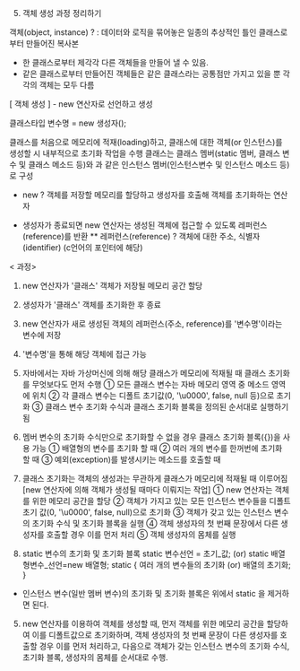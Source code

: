 5. 객체 생성 과정 정리하기

객체(object, instance) ?
: 데이터와 로직을 묶어놓은 일종의 추상적인 틀인 클래스로부터 만들어진 복사본
- 한 클래스로부터 제각각 다른 객체들을 만들어 낼 수 있음.
- 같은 클래스로부터 만들어진 객체들은 같은 클래스라는 공통점만 가지고 있을 뿐
각각의 객체는 모두 다름

[ 객체 생성 ] - new 연산자로 선언하고 생성

클래스타입 변수명 = new 생성자();

클래스를 처음으로 메모리에 적재(loading)하고, 클래스에 대한 객체(or 인스턴스)를 생성할 시 내부적으로 초기화 작업을 수행
클래스는 클래스 멤버(static 멤버, 클래스 변수 및 클래스 메소드 등)와 과 같은 인스턴스 멤버(인스턴스변수 및 인스턴스 메소드 등)로 구성

* new ? 객체를 저장할 메모리를 할당하고 생성자를 호출해 객체를 초기화하는 연산자
- 생성자가 종료되면 new 연산자는 생성된 객체에 접근할 수 있도록 레퍼런스(reference)를 반환
** 레퍼런스(reference) ? 객체에 대한 주소, 식별자(identifier) (c언어의 포인터에 해당)

< 과정> 
1. new 연산자가 '클래스' 객체가 저장될 메모리 공간 할당
2. 생성자가 '클래스' 객체를 초기화한 후 종료
3. new 연산자가 새로 생성된 객체의 레퍼런스(주소, reference)를 '변수명'이라는 변수에 저장
4. '변수명'을 통해 해당 객체에 접근 가능 



1. 자바에서는 자바 가상머신에 의해 해당 클래스가 메모리에 적재될 때 클래스 초기화를 무엇보다도 먼저 수행
① 모든 클래스 변수는 자바 메모리 영역 중 메소드 영역에 위치
② 각 클래스 변수는 디폴트 초기값(0, '\u0000', false, null 등)으로 초기화
③ 클래스 변수 초기화 수식과 클래스 초기화 블록을 정의된 순서대로 실행하기 됨

2. 멤버 변수의 초기화 수식만으로 초기화할 수 없을 경우 클래스 초기화 블록({})을 사용 가능
① 배열형의 변수를 초기화 할 때
② 여러 개의 변수를 한꺼번에 초기화 할 때
③ 예외(exception)를 발생시키는 메소드를 호출할 때

3. 클래스 초기화는 객체의 생성과는 무관하게 클래스가 메모리에 적재될 때 이루어짐
[new 연산자에 의해 객체가 생성될 때마다 이뤄지는 작업]
① new 연산자는 객체를 위한 메모리 공간을 할당
② 객체가 가지고 있는 모든 인스턴스 변수들을 디폴트 초기 값(0, '\u0000', false, null)으로 초기화
③ 객체가 갖고 있는 인스턴스 변수의 초기화 수식 및 초기화 블록을 실행
④ 객체 생성자의 첫 번째 문장에서 다른 생성자를 호출할 경우 이를 먼저 처리
⑤ 객체 생성자의 몸체를 실행

4. static 변수의 초기화 및 초기화 블록
static 변수선언 = 초기_값;   (or)    static 배열형변수_선언=new 배열형;
static 
{
	여러 개의 변수들의 초기화 (or) 배열의 초기화;
}

+ 인스턴스 변수(일반 멤버 변수)의 초기화 및 초기화 블록은 위에서 static 을 제거하면 된다.
 

5. new 연산자를 이용하여 객체를 생성할 때, 먼저 객체를 위한 메모리 공간을 할당하여 이를 디폴트값으로 초기화하며, 
객체 생성자의 첫 번째 문장이 다른 생성자를 호출할 경우 이를 먼저 처리하고,
다음으로 객체가 갖는 인스턴스 변수의 초기화 수식, 초기화 블록, 생성자의 몸체를 순서대로 수행.